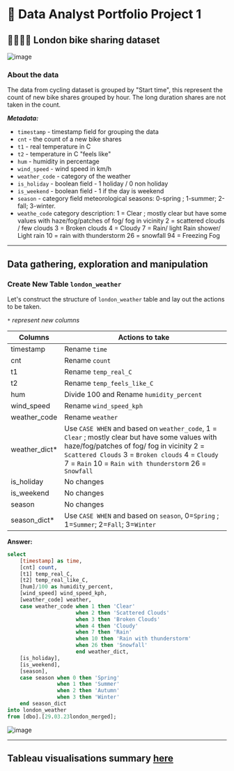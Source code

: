 # 🎯 Data Analyst Portfolio Project 1
## 🚴‍♂️🚴‍♀️ London bike sharing dataset
![image](https://user-images.githubusercontent.com/125182638/228728985-07d64de3-508c-4bf0-801e-55f36ebe7665.png)

### About the data
The data from cycling dataset is grouped by "Start time", this represent the count of new bike shares grouped by hour. The long duration shares are not taken in the count.

***Metadata:***
- `timestamp` - timestamp field for grouping the data
- `cnt` - the count of a new bike shares
- `t1` - real temperature in C
- `t2` - temperature in C "feels like"
- `hum` - humidity in percentage
- `wind_speed` - wind speed in km/h
- `weather_code` - category of the weather
- `is_holiday` - boolean field - 1 holiday / 0 non holiday
- `is_weekend` - boolean field - 1 if the day is weekend
- `season` - category field meteorological seasons: 0-spring ; 1-summer; 2-fall; 3-winter.
- `weathe_code` category description:
1 = Clear ; mostly clear but have some values with haze/fog/patches of fog/ fog in vicinity 2 = scattered clouds / few clouds 3 = Broken clouds 4 = Cloudy 7 = Rain/ light Rain shower/ Light rain 10 = rain with thunderstorm 26 = snowfall 94 = Freezing Fog
***
## Data gathering, exploration and manipulation
### Create New Table `london_weather`

Let's construct the structure of `london_weather` table and lay out the actions to be taken.

_`*` represent new columns_

| Columns | Actions to take |
| ------- | --------------- |
|timestamp| Rename `time`
|cnt | Rename `count` 
|t1| Rename `temp_real_C` 
|t2 | Rename `temp_feels_like_C`
|hum| Divide 100 and Rename `humidity_percent`
|wind_speed| Rename `wind_speed_kph`
|weather_code| Rename `weather`
|weather_dict*| Use `CASE WHEN` and based on `weather_code`, 1 = `Clear` ; mostly clear but have some values with haze/fog/patches of fog/ fog in vicinity 2 = `Scattered Clouds` 3 = `Broken clouds` 4 = `Cloudy` 7 = `Rain` 10 = `Rain with thunderstorm` 26 = `Snowfall`
|is_holiday| No changes
|is_weekend | No changes
| season | No changes
| season_dict* | Use `CASE WHEN` and based on `season`, 0=`Spring` ; 1=`Summer`; 2=`Fall`; 3=`Winter`


**Answer:**

````sql
select
	[timestamp] as time,
	[cnt] count,
	[t1] temp_real_C,
	[t2] temp_real_like_C,
	[hum]/100 as humidity_percent,
	[wind_speed] wind_speed_kph,
	[weather_code] weather,
	case weather_code when 1 then 'Clear'
					  when 2 then 'Scattered Clouds'
					  when 3 then 'Broken Clouds'
					  when 4 then 'Cloudy'
					  when 7 then 'Rain'
					  when 10 then 'Rain with thunderstorm'
					  when 26 then 'Snowfall'
					  end weather_dict,
	[is_holiday],
	[is_weekend],
	[season],
	case season when 0 then 'Spring'
				when 1 then 'Summer'
				when 2 then 'Autumn'
				when 3 then 'Winter'
	end season_dict
into london_weather
from [dbo].[29.03.23london_merged];
````

![image](https://user-images.githubusercontent.com/125182638/228729836-8495468f-bdda-46c8-a816-7373f950b4a3.png)


***
## Tableau visualisations summary [here](https://public.tableau.com/app/profile/nguyen.thi.hong.ngan/viz/MovingAverage-LondonWeatherDashboard/Dashboard1)
